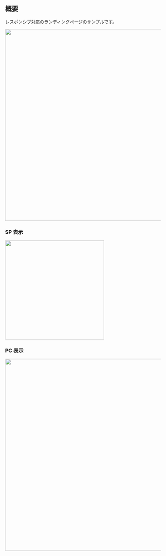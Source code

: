 ## 概要

レスポンシブ対応のランディングページのサンプルです。

<img width="620" src="https://github.com/ksk-tngc/html-css-sample02-landing-page/assets/59589496/8cfe7d01-5fe2-42df-83a0-533c7116b488">

### SP 表示

<img width="320" src="https://github.com/ksk-tngc/html-css-sample02-landing-page/assets/59589496/58cc1225-4080-4c33-bb9e-2bdbcd18fdf7">

### PC 表示

<img width="620" src="https://github.com/ksk-tngc/html-css-sample02-landing-page/assets/59589496/57b7b3df-51ff-4f52-a45b-90e929482aaa">
